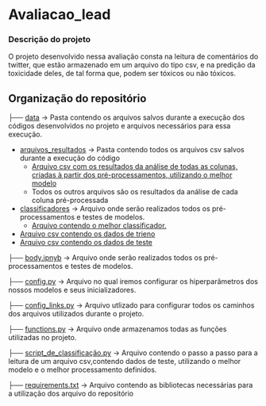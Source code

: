 # Avaliacao_lead
 ### Descrição do projeto
 O projeto desenvolvido nessa avaliação consta na leitura de comentários do twitter, que estão armazenado em um arquivo do tipo csv, e na predição da toxicidade deles, de tal forma que, podem ser tóxicos ou não tóxicos.
 
## Organização do repositório
 ├──  [data](data) -> Pasta contendo os arquivos salvos durante a execução dos códigos desenvolvidos no projeto e arquivos necessários para essa execução.
   - [arquivos_resultados](/data/arquivos_resultados) -> Pasta contendo todos os arquivos csv salvos durante a execução do código
     - [Arquivo csv com os resultados da análise de todas as colunas, criadas à partir dos pré-processamentos, utilizando o melhor modelo](data/arquivos_resultados/df_total_results.csv)
     - Todos os outros arquivos são os resultados da análise de cada coluna pré-processada
   - [classificadores](/data/classificadores) -> Arquivo onde serão realizados todos os pré-processamentos e testes de modelos.
     - [Arquivo contendo o melhor classificador.](data/classificadores/Bayes_BOW_stemm_comments_best_model.pickle)
   - [Arquivo csv contendo os dados de trieno](data/train_binary_small.csv)
   - [Arquivo csv contendo os dados de teste](data/test_binary_small.csv)


 ├──  [body.ipnyb](body.ipynb) -> Arquivo onde serão realizados todos os pré-processamentos e testes de modelos.
 
 ├──  [config.py](config.py) -> Arquivo no qual iremos configurar os hiperparâmetros dos nossos modelos e seus inicializadores.
 
 ├──  [config_links.py](config_links.py) -> Arquivo utlizado para configurar todos os caminhos dos arquivos utilizados durante o projeto.
 
 ├──  [functions.py](functions.py) -> Arquivo onde armazenamos todas as funções utilizadas no projeto.
 
 ├──  [script_de_classificação.py](script_de_classificação.py) -> Arquivo contendo o passo a passo para a leitura de um arquivo csv,contendo dados de teste, utilizando o melhor modelo e o melhor processamento definidos.
 
 ├──  [requirements.txt](requirements.txt) -> Arquivo contendo as bibliotecas necessárias para a utilização dos arquivo do repositório
 
